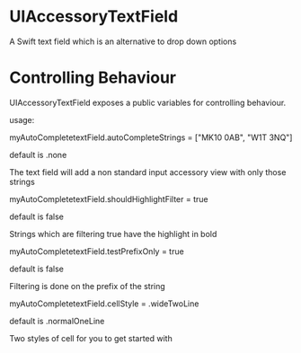 # UIAccessoryTextField
A Swift text field which is an alternative to drop down options

# Controlling Behaviour
UIAccessoryTextField exposes a public variables for controlling behaviour.
 
usage:
 
myAutoCompletetextField.autoCompleteStrings = ["MK10 0AB", "W1T 3NQ"]

default is .none

The text field will add a non standard input accessory view with only those strings

 
myAutoCompletetextField.shouldHighlightFilter = true

default is false

Strings which are filtering true have the highlight in bold

 
myAutoCompletetextField.testPrefixOnly = true

default is false

Filtering is done on the prefix of the string

   
myAutoCompletetextField.cellStyle = .wideTwoLine

default is .normalOneLine

Two styles of cell for you to get started with

 
